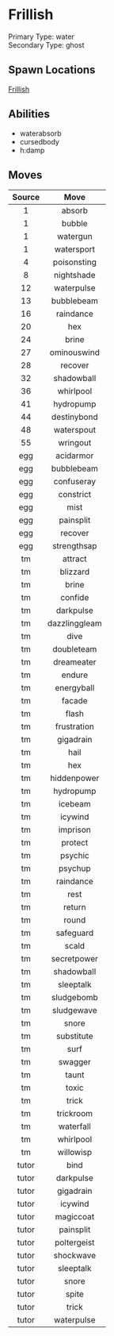 # Frillish  
Primary Type: water  
Secondary Type: ghost  
  
## Spawn Locations  
[Frillish](/data/spawn_presets/frillish.md)  
  
## Abilities  
  * waterabsorb
  * cursedbody
  * h:damp
  
  
## Moves  
  
| Source | Move |  
|:---:|:---:|  
| 1 | absorb |  
| 1 | bubble |  
| 1 | watergun |  
| 1 | watersport |  
| 4 | poisonsting |  
| 8 | nightshade |  
| 12 | waterpulse |  
| 13 | bubblebeam |  
| 16 | raindance |  
| 20 | hex |  
| 24 | brine |  
| 27 | ominouswind |  
| 28 | recover |  
| 32 | shadowball |  
| 36 | whirlpool |  
| 41 | hydropump |  
| 44 | destinybond |  
| 48 | waterspout |  
| 55 | wringout |  
| egg | acidarmor |  
| egg | bubblebeam |  
| egg | confuseray |  
| egg | constrict |  
| egg | mist |  
| egg | painsplit |  
| egg | recover |  
| egg | strengthsap |  
| tm | attract |  
| tm | blizzard |  
| tm | brine |  
| tm | confide |  
| tm | darkpulse |  
| tm | dazzlinggleam |  
| tm | dive |  
| tm | doubleteam |  
| tm | dreameater |  
| tm | endure |  
| tm | energyball |  
| tm | facade |  
| tm | flash |  
| tm | frustration |  
| tm | gigadrain |  
| tm | hail |  
| tm | hex |  
| tm | hiddenpower |  
| tm | hydropump |  
| tm | icebeam |  
| tm | icywind |  
| tm | imprison |  
| tm | protect |  
| tm | psychic |  
| tm | psychup |  
| tm | raindance |  
| tm | rest |  
| tm | return |  
| tm | round |  
| tm | safeguard |  
| tm | scald |  
| tm | secretpower |  
| tm | shadowball |  
| tm | sleeptalk |  
| tm | sludgebomb |  
| tm | sludgewave |  
| tm | snore |  
| tm | substitute |  
| tm | surf |  
| tm | swagger |  
| tm | taunt |  
| tm | toxic |  
| tm | trick |  
| tm | trickroom |  
| tm | waterfall |  
| tm | whirlpool |  
| tm | willowisp |  
| tutor | bind |  
| tutor | darkpulse |  
| tutor | gigadrain |  
| tutor | icywind |  
| tutor | magiccoat |  
| tutor | painsplit |  
| tutor | poltergeist |  
| tutor | shockwave |  
| tutor | sleeptalk |  
| tutor | snore |  
| tutor | spite |  
| tutor | trick |  
| tutor | waterpulse |  
  
